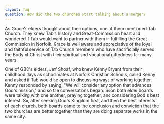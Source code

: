 ```yaml
---
layout: faq
question: How did the two churches start talking about a merger?
---
```

As Grace's elders thought about their options, one of them mentioned Tab Church.  They knew Tab's history and Great-Commission heart and wondered if Tab would want to partner with them in fulfilling the Great Commission in Norfolk.   Grace is well aware and appreciative of the loyal and faithful service of Tab Church members who have sacrificially served the Body of Christ with their spiritual and vocational giftedness for many years.

One of GBC's elders, Jeff Shoaf, who knew Kenny Bryant from their childhood days as schoolmates at Norfolk Christian Schools, called Kenny and asked if Tab would be open to discussing ways of working together.  Kenny responded by saying, "We will consider any option that advances God's mission," and so the conversations began.  Soon both elder boards were talking with one another, praying together, and considering God's best interest.   So, after seeking God's Kingdom first, and then the best interests of each church, both boards came to the conclusion and conviction that the two churches are better together than they are doing separate works in the same city. 